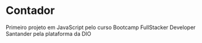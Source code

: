 # Contador
Primeiro projeto em JavaScript pelo curso Bootcamp FullStacker Developer Santander pela plataforma da DIO
